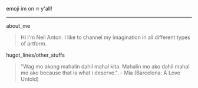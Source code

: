 emoji im on :fire: y'all!
***
about_me
>  Hi I'm Nell Anton. I like to channel my imagination in all different types of artform.

hugot_lines/other_stuffs
> "Wag mo akong mahalin dahil mahal kita. Mahalin mo ako dahil mahal mo ako because that is what i deserve.". - Mia (Barcelona: A Love Untold)